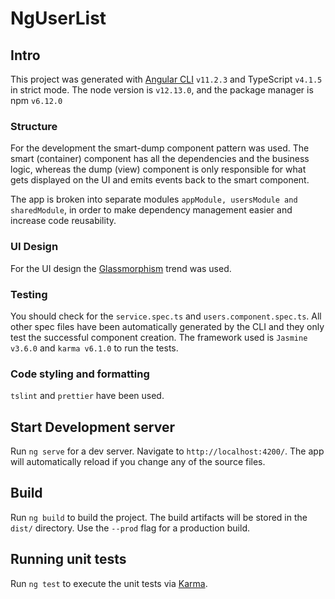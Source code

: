 # NgUserList

## Intro

This project was generated with [Angular CLI](https://github.com/angular/angular-cli) `v11.2.3` and TypeScript `v4.1.5` in strict mode. The node version is `v12.13.0`, and the package manager is npm `v6.12.0`

### Structure

For the development the smart-dump component pattern was used. The smart (container) component has all the dependencies and the business logic, whereas the dump (view) component is only responsible for what gets displayed on the UI and emits events back to the smart component.

The app is broken into separate modules `appModule, usersModule and sharedModule`, in order to make dependency management easier and increase code reusability.

### UI Design
For the UI design the [Glassmorphism](https://uxdesign.cc/glassmorphism-in-user-interfaces-1f39bb1308c9) trend was used.

### Testing
You should check for the `service.spec.ts` and `users.component.spec.ts`. All other spec files have been automatically generated by the CLI and they only test the successful component creation. The framework used is `Jasmine v3.6.0` and `karma v6.1.0` to run the tests.

### Code styling and formatting
`tslint` and `prettier` have been used.



## Start Development server

Run `ng serve` for a dev server. Navigate to `http://localhost:4200/`. The app will automatically reload if you change any of the source files.

## Build

Run `ng build` to build the project. The build artifacts will be stored in the `dist/` directory. Use the `--prod` flag for a production build.

## Running unit tests

Run `ng test` to execute the unit tests via [Karma](https://karma-runner.github.io).

